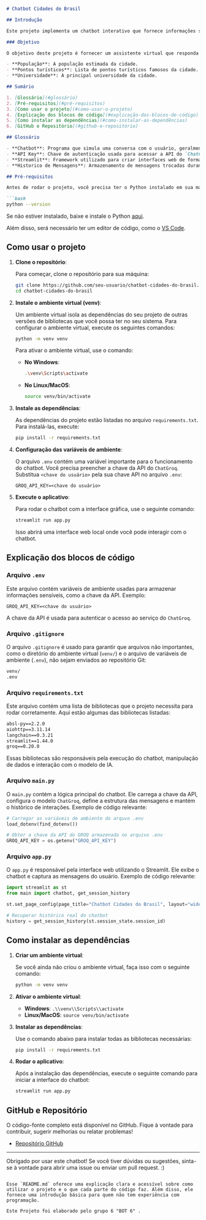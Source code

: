 ﻿

```markdown
# Chatbot Cidades do Brasil

## Introdução

Este projeto implementa um chatbot interativo que fornece informações sobre cidades do Brasil. A solução utiliza o modelo `ChatGroq` para processar as perguntas do usuário e retornar dados como população, pontos turísticos e a principal universidade de cada cidade. O chatbot mantém o histórico das conversas para tornar as interações contínuas e personalizadas.

### Objetivo

O objetivo deste projeto é fornecer um assistente virtual que responda perguntas sobre cidades brasileiras com base em um conjunto de dados predefinido. O sistema permite que o usuário pergunte sobre várias cidades e receba informações como:

- **População**: A população estimada da cidade.
- **Pontos turísticos**: Lista de pontos turísticos famosos da cidade.
- **Universidade**: A principal universidade da cidade.

## Sumário

1. [Glossário](#glossário)
2. [Pré-requisitos](#pré-requisitos)
3. [Como usar o projeto](#como-usar-o-projeto)
4. [Explicação dos blocos de código](#explicação-dos-blocos-de-código)
5. [Como instalar as dependências](#como-instalar-as-dependências)
6. [GitHub e Repositório](#github-e-repositório)

## Glossário

- **Chatbot**: Programa que simula uma conversa com o usuário, geralmente utilizando inteligência artificial.
- **API Key**: Chave de autenticação usada para acessar a API do `ChatGroq`.
- **Streamlit**: Framework utilizado para criar interfaces web de forma rápida com Python.
- **Historico de Mensagens**: Armazenamento de mensagens trocadas durante a interação com o chatbot.

## Pré-requisitos

Antes de rodar o projeto, você precisa ter o Python instalado em sua máquina. Você pode verificar se o Python está instalado com o seguinte comando:

```bash
python --version
```

Se não estiver instalado, baixe e instale o Python [aqui](https://www.python.org/downloads/).

Além disso, será necessário ter um editor de código, como o [VS Code](https://code.visualstudio.com/).

## Como usar o projeto

1. **Clone o repositório**:

   Para começar, clone o repositório para sua máquina:

   ```bash
   git clone https://github.com/seu-usuario/chatbot-cidades-do-brasil.git
   cd chatbot-cidades-do-brasil
   ```

2. **Instale o ambiente virtual (venv)**:

   Um ambiente virtual isola as dependências do seu projeto de outras versões de bibliotecas que você possa ter no seu sistema. Para configurar o ambiente virtual, execute os seguintes comandos:

   ```bash
   python -m venv venv
   ```

   Para ativar o ambiente virtual, use o comando:

   - **No Windows**:

     ```bash
     .\venv\Scripts\activate
     ```

   - **No Linux/MacOS**:

     ```bash
     source venv/bin/activate
     ```

3. **Instale as dependências**:

   As dependências do projeto estão listadas no arquivo `requirements.txt`. Para instalá-las, execute:

   ```bash
   pip install -r requirements.txt
   ```

4. **Configuração das variáveis de ambiente**:

   O arquivo `.env` contém uma variável importante para o funcionamento do chatbot. Você precisa preencher a chave da API do `ChatGroq`. Substitua `<chave do usuário>` pela sua chave API no arquivo `.env`:

   ```
   GROQ_API_KEY=<chave do usuário>
   ```

5. **Execute o aplicativo**:

   Para rodar o chatbot com a interface gráfica, use o seguinte comando:

   ```bash
   streamlit run app.py
   ```

   Isso abrirá uma interface web local onde você pode interagir com o chatbot.

## Explicação dos blocos de código

### Arquivo `.env`

Este arquivo contém variáveis de ambiente usadas para armazenar informações sensíveis, como a chave da API. Exemplo:

```env
GROQ_API_KEY=<chave do usuário>
```

A chave da API é usada para autenticar o acesso ao serviço do `ChatGroq`.

### Arquivo `.gitignore`

O arquivo `.gitignore` é usado para garantir que arquivos não importantes, como o diretório do ambiente virtual (`venv/`) e o arquivo de variáveis de ambiente (`.env`), não sejam enviados ao repositório Git:

```bash
venv/
.env
```

### Arquivo `requirements.txt`

Este arquivo contém uma lista de bibliotecas que o projeto necessita para rodar corretamente. Aqui estão algumas das bibliotecas listadas:

```txt
absl-py==2.2.0
aiohttp==3.11.14
langchain==0.3.21
streamlit==1.44.0
groq==0.20.0
```

Essas bibliotecas são responsáveis pela execução do chatbot, manipulação de dados e interação com o modelo de IA.

### Arquivo `main.py`

O `main.py` contém a lógica principal do chatbot. Ele carrega a chave da API, configura o modelo `ChatGroq`, define a estrutura das mensagens e mantém o histórico de interações. Exemplo de código relevante:

```python
# Carregar as variáveis de ambiente do arquvo .env
load_dotenv(find_dotenv())

# Obter a chave da API do GROQ armazenada no arquivo .env
GROQ_API_KEY = os.getenv("GROQ_API_KEY")
```

### Arquivo `app.py`

O `app.py` é responsável pela interface web utilizando o Streamlit. Ele exibe o chatbot e captura as mensagens do usuário. Exemplo de código relevante:

```python
import streamlit as st
from main import chatbot, get_session_history

st.set_page_config(page_title="Chatbot Cidades do Brasil", layout="wide")

# Recuperar histórico real do chatbot
history = get_session_history(st.session_state.session_id)
```

## Como instalar as dependências

1. **Criar um ambiente virtual**:

   Se você ainda não criou o ambiente virtual, faça isso com o seguinte comando:

   ```bash
   python -m venv venv
   ```

2. **Ativar o ambiente virtual**:

   - **Windows**: `.\\venv\\Scripts\\activate`
   - **Linux/MacOS**: `source venv/bin/activate`

3. **Instalar as dependências**:

   Use o comando abaixo para instalar todas as bibliotecas necessárias:

   ```bash
   pip install -r requirements.txt
   ```

4. **Rodar o aplicativo**:

   Após a instalação das dependências, execute o seguinte comando para iniciar a interface do chatbot:

   ```bash
   streamlit run app.py
   ```

## GitHub e Repositório

O código-fonte completo está disponível no GitHub. Fique à vontade para contribuir, sugerir melhorias ou relatar problemas!

- [Repositório GitHub](https://github.com/mrkekinha/ChatBot-With-CityInformation)
---

Obrigado por usar este chatbot! Se você tiver dúvidas ou sugestões, sinta-se à vontade para abrir uma issue ou enviar um pull request. :)
```

Esse `README.md` oferece uma explicação clara e acessível sobre como utilizar o projeto e o que cada parte do código faz. Além disso, ele fornece uma introdução básica para quem não tem experiência com programação.

Este Projeto foi elaborado pelo grupo 6 "BOT 6" . 
